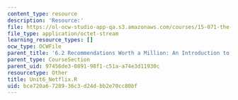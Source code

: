 ```yaml
---
content_type: resource
description: 'Resource:'
file: https://ol-ocw-studio-app-qa.s3.amazonaws.com/courses/15-071-the-analytics-edge-spring-2017/bce720a6728936c3d24dbb2e70cc80bf_Unit6_Netflix.R
file_type: application/octet-stream
learning_resource_types: []
ocw_type: OCWFile
parent_title: '6.2 Recommendations Worth a Million: An Introduction to Clustering '
parent_type: CourseSection
parent_uid: 97456de3-0891-98f1-c51a-a74e3d11930c
resourcetype: Other
title: Unit6_Netflix.R
uid: bce720a6-7289-36c3-d24d-bb2e70cc80bf
---
```

